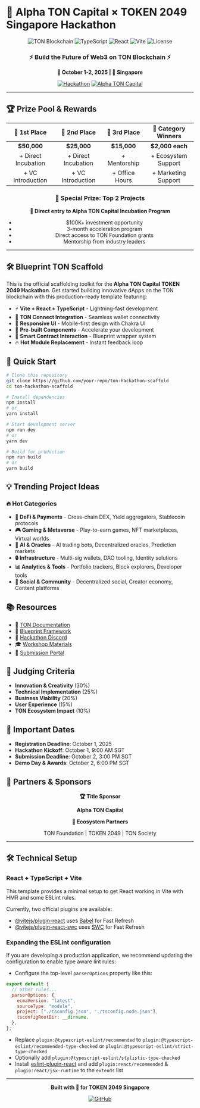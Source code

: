 # 🚀 Alpha TON Capital × TOKEN 2049 Singapore Hackathon

<div align="center">
  
  ![TON Blockchain](https://img.shields.io/badge/TON-Blockchain-0098EA?style=for-the-badge&logo=ton&logoColor=white)
  ![TypeScript](https://img.shields.io/badge/TypeScript-007ACC?style=for-the-badge&logo=typescript&logoColor=white)
  ![React](https://img.shields.io/badge/React-20232A?style=for-the-badge&logo=react&logoColor=61DAFB)
  ![Vite](https://img.shields.io/badge/Vite-646CFF?style=for-the-badge&logo=vite&logoColor=white)
  ![License](https://img.shields.io/badge/License-MIT-green?style=for-the-badge)
  
  <h3>⚡ Build the Future of Web3 on TON Blockchain ⚡</h3>
  
  **📅 October 1-2, 2025 | 📍 Singapore**
  
  [![Hackathon](https://img.shields.io/badge/TOKEN_2049-Hackathon-FF6B6B?style=for-the-badge)](https://token2049.com)
  [![Alpha TON Capital](https://img.shields.io/badge/Alpha_TON_Capital-Sponsor-9B59B6?style=for-the-badge)](https://alphatoncapital.com)
  
</div>

---

## 🏆 Prize Pool & Rewards

<div align="center">
  
| 🥇 **1st Place** | 🥈 **2nd Place** | 🥉 **3rd Place** | 🎯 **Category Winners** |
|:---:|:---:|:---:|:---:|
| **$50,000** | **$25,000** | **$15,000** | **$2,000 each** |
| + Direct Incubation | + Direct Incubation | + Mentorship | + Ecosystem Support |
| + VC Introduction | + VC Introduction | + Office Hours | + Marketing Support |

### 🎯 **Special Prize: Top 2 Projects**
**🚀 Direct entry to Alpha TON Capital Incubation Program**
- $100K+ investment opportunity
- 3-month acceleration program
- Direct access to TON Foundation grants
- Mentorship from industry leaders

</div>

---

## 🛠 Blueprint TON Scaffold

This is the official scaffolding toolkit for the **Alpha TON Capital TOKEN 2049 Hackathon**. Get started building innovative dApps on the TON blockchain with this production-ready template featuring:

- ⚡ **Vite + React + TypeScript** - Lightning-fast development
- 🔗 **TON Connect Integration** - Seamless wallet connectivity  
- 📱 **Responsive UI** - Mobile-first design with Chakra UI
- 🎨 **Pre-built Components** - Accelerate your development
- 🚀 **Smart Contract Interaction** - Blueprint wrapper system
- 🔥 **Hot Module Replacement** - Instant feedback loop

## 🏁 Quick Start

```bash
# Clone this repository
git clone https://github.com/your-repo/ton-hackathon-scaffold
cd ton-hackathon-scaffold

# Install dependencies
npm install
# or
yarn install

# Start development server
npm run dev
# or
yarn dev

# Build for production
npm run build
# or
yarn build
```

## 💡 Trending Project Ideas

### 🔥 **Hot Categories**

- **🏦 DeFi & Payments** - Cross-chain DEX, Yield aggregators, Stablecoin protocols
- **🎮 Gaming & Metaverse** - Play-to-earn games, NFT marketplaces, Virtual worlds
- **🤖 AI & Oracles** - AI trading bots, Decentralized oracles, Prediction markets
- **🔒 Infrastructure** - Multi-sig wallets, DAO tooling, Identity solutions
- **📊 Analytics & Tools** - Portfolio trackers, Block explorers, Developer tools
- **👥 Social & Community** - Decentralized social, Creator economy, Content platforms

## 📚 Resources

- 📖 [TON Documentation](https://docs.ton.org)
- 🔧 [Blueprint Framework](https://github.com/ton-blockchain/blueprint)
- 💬 [Hackathon Discord](https://discord.gg/alphatoncapital)
- 🎓 [Workshop Materials](https://github.com/alphatoncapital/workshops)
- 🚀 [Submission Portal](https://submit.alphatoncapital.com)

## 🤝 Judging Criteria

- **Innovation & Creativity** (30%)
- **Technical Implementation** (25%)
- **Business Viability** (20%)
- **User Experience** (15%)
- **TON Ecosystem Impact** (10%)

## 📅 Important Dates

- **Registration Deadline**: October 1, 2025
- **Hackathon Kickoff**: October 1, 9:00 AM SGT
- **Submission Deadline**: October 2, 3:00 PM SGT
- **Demo Day & Awards**: October 2, 6:00 PM SGT

## 🏢 Partners & Sponsors

<div align="center">
  
  **🏆 Title Sponsor**
  
  **Alpha TON Capital**
  
  **🤝 Ecosystem Partners**
  
  TON Foundation | TOKEN 2049 | TON Society
  
</div>

---

## 🛠 Technical Setup

### React + TypeScript + Vite

This template provides a minimal setup to get React working in Vite with HMR and some ESLint rules.

Currently, two official plugins are available:

- [@vitejs/plugin-react](https://github.com/vitejs/vite-plugin-react/blob/main/packages/plugin-react/README.md) uses [Babel](https://babeljs.io/) for Fast Refresh
- [@vitejs/plugin-react-swc](https://github.com/vitejs/vite-plugin-react-swc) uses [SWC](https://swc.rs/) for Fast Refresh

### Expanding the ESLint configuration

If you are developing a production application, we recommend updating the configuration to enable type aware lint rules:

- Configure the top-level `parserOptions` property like this:

```js
export default {
  // other rules...
  parserOptions: {
    ecmaVersion: "latest",
    sourceType: "module",
    project: ["./tsconfig.json", "./tsconfig.node.json"],
    tsconfigRootDir: __dirname,
  },
};
```

- Replace `plugin:@typescript-eslint/recommended` to `plugin:@typescript-eslint/recommended-type-checked` or `plugin:@typescript-eslint/strict-type-checked`
- Optionally add `plugin:@typescript-eslint/stylistic-type-checked`
- Install [eslint-plugin-react](https://github.com/jsx-eslint/eslint-plugin-react) and add `plugin:react/recommended` & `plugin:react/jsx-runtime` to the `extends` list

---

<div align="center">
  
  **Built with 💙 for TOKEN 2049 Singapore**
  
  [![GitHub](https://img.shields.io/badge/GitHub-Star_This_Repo-FFD700?style=for-the-badge&logo=github)](https://github.com/alphatoncapital/ton-hackathon)
  
</div>